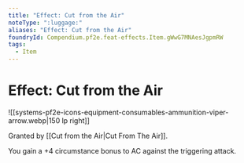 ```yaml
---
title: "Effect: Cut from the Air"
noteType: ":luggage:"
aliases: "Effect: Cut from the Air"
foundryId: Compendium.pf2e.feat-effects.Item.gWwG7MNAesJgpmRW
tags:
  - Item
---
```


# Effect: Cut from the Air
![[systems-pf2e-icons-equipment-consumables-ammunition-viper-arrow.webp|150 lp right]]

Granted by [[Cut from the Air|Cut From The Air]].

You gain a +4 circumstance bonus to AC against the triggering attack.
